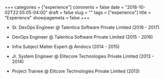 +++
categories = ["experience"]
comments = false
date = "2016-10-02T22:55:05-04:00"
draft = false slug = ""
tags = ["experience"]
title = "Experience"
showpagemeta = false
+++


* Sr. DevOps Engineer @ Talentica Software Private Limited (2016 - 2017)

* DevOps Engineer @ Talentica Software Private Limited (2015 - 2016)

* Infra Subject Matter Expert @ Amdocs (2014 - 2015)

* Jr. System Engineer @ Elitecore Technologies Private Limited (2013 - 2014)

* Project Trainee @ Elitcore Technologies Private Limited (2013)
